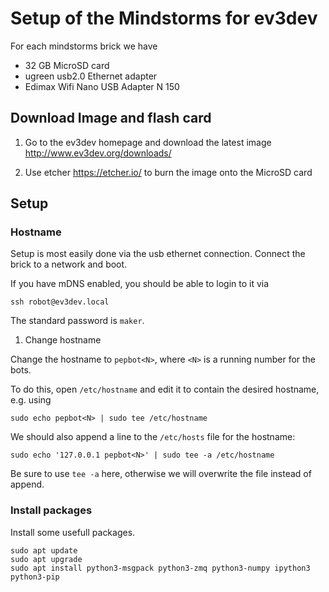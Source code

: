 # Setup of the Mindstorms for ev3dev

For each mindstorms brick we have
* 32 GB MicroSD card
* ugreen usb2.0 Ethernet adapter
* Edimax Wifi Nano USB Adapter N 150

## Download Image and flash card

1. Go to the ev3dev homepage and download the latest image
http://www.ev3dev.org/downloads/

2. Use etcher https://etcher.io/ to burn the image onto the MicroSD card

## Setup

### Hostname
Setup is most easily done via the usb ethernet connection.
Connect the brick to a network and boot. 

If you have mDNS enabled, you should be able to login to it via
```
ssh robot@ev3dev.local
```
The standard password is `maker`.

1. Change hostname

Change the hostname to `pepbot<N>`, where `<N>` is a running number for the bots.

To do this, open `/etc/hostname` and edit it to contain the desired hostname, e.g. using

```
sudo echo pepbot<N> | sudo tee /etc/hostname
```

We should also append a line to the `/etc/hosts` file for the hostname:
```
sudo echo '127.0.0.1 pepbot<N>' | sudo tee -a /etc/hostname
```
Be sure to use `tee -a` here, otherwise we will overwrite the file instead of append.

### Install packages

Install some usefull packages.
```
sudo apt update
sudo apt upgrade
sudo apt install python3-msgpack python3-zmq python3-numpy ipython3 python3-pip
```
